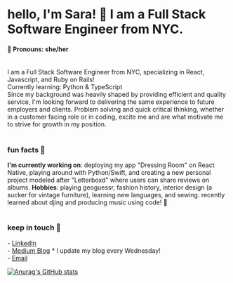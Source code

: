 <h1>hello, I'm Sara! 💫 I am a Full Stack Software Engineer from NYC.</h1> 
<h4>🐞 Pronouns: she/her </h4>
<br>
I am a Full Stack Software Engineer from NYC, specializing in React, Javascript, and Ruby on Rails!
<br>
Currently learning: Python & TypeScript
<br>
Since my background was heavily shaped by providing efficient and quality service, I'm looking forward to delivering the same experience to future employers and clients. Problem solving and quick critical thinking, whether in a customer facing role or in coding, excite me and are what motivate me to strive for growth in my position. 

#

<h3>fun facts 🌱</h3>
<b>I'm currently working on</b>: deploying my app "Dressing Room" on React Native, playing around with Python/Swift, and creating a new personal project modeled after "Letterboxd" where users can share reviews on albums. 
<b>Hobbies</b>: playing geoguessr, fashion history, interior design (a sucker for vintage furniture), learning new languages, and sewing. recently learned about djing and producing music using code! 🤯


#

<h3>keep in touch 💌</h3>
  - <a href="https://www.linkedin.com/in/saracemal/">LinkedIn</a>
  <br>
  - <a href="https://saracemal.medium.com">Medium Blog</a> * I update my blog every Wednesday! 
  <br>
  - <a href="mailto:saracemal@gmail.com">Email</a>

[![Anurag's GitHub stats](https://github-readme-stats.vercel.app/api?username=saracemal&theme=vue&show_icons=true)](https://github.com/anuraghazra/github-readme-stats)

